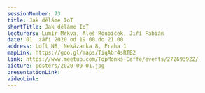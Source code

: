 ```yaml
---
sessionNumber: 73
title: Jak děláme IoT
shortTitle: Jak děláme IoT
lecturers: Lumír Mrkva, Aleš Roubíček, Jiří Fabián
date: 01. září 2020 od 19.00 do 21.00
address: Loft N8, Nekázanka 8, Praha 1
mapLink: https://goo.gl/maps/TiqAbr4sRTB2
link: https://www.meetup.com/TopMonks-Caffe/events/272693922/
picture: posters/2020-09-01.jpg
presentationLink:
videoLink:
---
```



